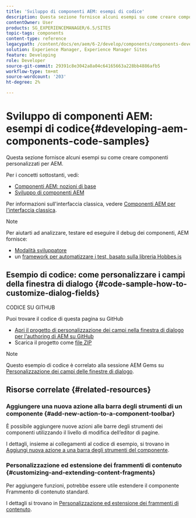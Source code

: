 ```yaml
---
title: 'Sviluppo di componenti AEM: esempi di codice'
description: Questa sezione fornisce alcuni esempi su come creare componenti personalizzati per AEM.
contentOwner: User
products: SG_EXPERIENCEMANAGER/6.5/SITES
topic-tags: components
content-type: reference
legacypath: /content/docs/en/aem/6-2/develop/components/components-develop
solution: Experience Manager, Experience Manager Sites
feature: Developing
role: Developer
source-git-commit: 29391c8e3042a8a04c64165663a228bb4886afb5
workflow-type: tm+mt
source-wordcount: '203'
ht-degree: 2%

---
```


# Sviluppo di componenti AEM: esempi di codice{#developing-aem-components-code-samples}

Questa sezione fornisce alcuni esempi su come creare componenti personalizzati per AEM.

Per i concetti sottostanti, vedi:

* [Componenti AEM: nozioni di base](/help/sites-developing/components-basics.md)
* [Sviluppo di componenti AEM](/help/sites-developing/developing-components.md)

Per informazioni sull&#39;interfaccia classica, vedere [Componenti AEM per l&#39;interfaccia classica](/help/sites-developing/developing-components-classic.md).

>[!NOTE]
>
>Per aiutarti ad analizzare, testare ed eseguire il debug dei componenti, AEM fornisce:
>
>* [Modalità sviluppatore](/help/sites-developing/developer-mode.md)
>* un [framework per automatizzare i test, basato sulla libreria Hobbes.js](/help/sites-developing/hobbes.md)
>

## Esempio di codice: come personalizzare i campi della finestra di dialogo {#code-sample-how-to-customize-dialog-fields}

CODICE SU GITHUB

Puoi trovare il codice di questa pagina su GitHub

* [Apri il progetto di personalizzazione dei campi nella finestra di dialogo per l&#39;authoring di AEM su GitHub](https://github.com/Adobe-Marketing-Cloud/aem-authoring-dialog-fields-customization)
* Scarica il progetto come [file ZIP](https://codeload.github.com/Adobe-Marketing-Cloud/aem-authoring-dialog-fields-customization/zip/refs/heads/master)

>[!NOTE]
>
>Questo esempio di codice è correlato alla sessione AEM Gems su [Personalizzazione dei campi delle finestre di dialogo](https://experienceleague.adobe.com/docs/experience-manager-gems-events/gems/gems2015/aem-customizing-dialog-fields-in-touch-ui.html).

## Risorse correlate {#related-resources}

### Aggiungere una nuova azione alla barra degli strumenti di un componente {#add-new-action-to-a-component-toolbar}

È possibile aggiungere nuove azioni alle barre degli strumenti dei componenti utilizzando il livello di modifica dell’editor di pagine.

I dettagli, insieme ai collegamenti al codice di esempio, si trovano in [Aggiungi nuova azione a una barra degli strumenti del componente](/help/sites-developing/customizing-page-authoring-touch.md#add-new-action-to-a-component-toolbar).

### Personalizzazione ed estensione dei frammenti di contenuto {#customizing-and-extending-content-fragments}

Per aggiungere funzioni, potrebbe essere utile estendere il componente Frammento di contenuto standard.

I dettagli si trovano in [Personalizzazione ed estensione dei frammenti di contenuto](/help/sites-developing/customizing-content-fragments.md).

